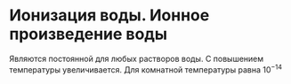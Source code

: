 # Ионизация воды. Ионное произведение воды
Являются постоянной для любых растворов воды. С повышением температуры увеличивается. Для комнатной температуры равна $10^{-14}$